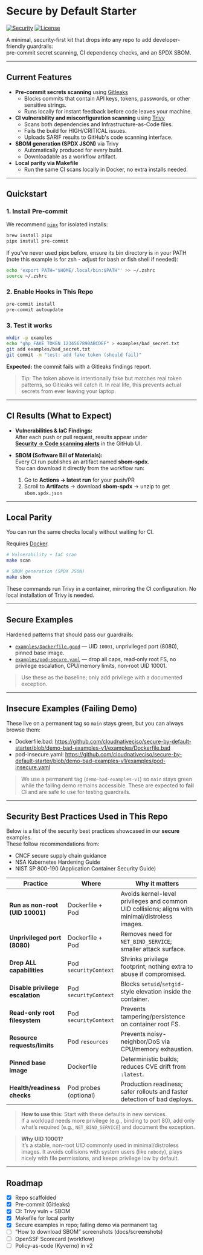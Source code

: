 # Secure by Default Starter
[![Security](https://github.com/cloudnativeciso/secure-by-default-starter/actions/workflows/security.yml/badge.svg)](https://github.com/cloudnativeciso/secure-by-default-starter/actions/workflows/security.yml)
[![License](https://img.shields.io/badge/License-Apache_2.0-blue.svg)](LICENSE)

A minimal, security-first kit that drops into any repo to add developer-friendly guardrails:  
pre-commit secret scanning, CI dependency checks, and an SPDX SBOM.

---

## Current Features
- **Pre-commit secrets scanning** using [Gitleaks](https://github.com/gitleaks/gitleaks)
  - Blocks commits that contain API keys, tokens, passwords, or other sensitive strings.
  - Runs locally for instant feedback before code leaves your machine.
- **CI vulnerability and misconfiguration scanning** using [Trivy](https://github.com/aquasecurity/trivy)
  - Scans both dependencies and Infrastructure-as-Code files.
  - Fails the build for HIGH/CRITICAL issues.
  - Uploads SARIF results to GitHub's code scanning interface.
- **SBOM generation (SPDX JSON)** via Trivy
  - Automatically produced for every build.
  - Downloadable as a workflow artifact.
- **Local parity via Makefile**
  - Run the same CI scans locally in Docker, no extra installs needed.

---

## Quickstart

### 1. Install Pre-commit
We recommend [`pipx`](https://pypa.github.io/pipx/) for isolated installs:

```sh
brew install pipx
pipx install pre-commit
```

If you've never used pipx before, ensure its bin directory is in your PATH (note this example is for zsh - adjust for bash or fish shell if needed):

```sh
echo 'export PATH="$HOME/.local/bin:$PATH"' >> ~/.zshrc
source ~/.zshrc
```

### 2. Enable Hooks in This Repo

```sh
pre-commit install
pre-commit autoupdate
```

### 3. Test it works

```sh
mkdir -p examples
echo "ghp_FAKE_TOKEN_1234567890ABCDEF" > examples/bad_secret.txt
git add examples/bad_secret.txt
git commit -m "test: add fake token (should fail)"
```

**Expected:** the commit fails with a Gitleaks findings report.

> Tip: The token above is intentionally fake but matches real token patterns, so Gitleaks will catch it. In real life, this prevents actual secrets from ever leaving your laptop.

---

## CI Results (What to Expect)

- **Vulnerabilities & IaC Findings:**  
  After each push or pull request, results appear under  
  [**Security → Code scanning alerts**](../../security/code-scanning) in the GitHub UI.

- **SBOM (Software Bill of Materials):**  
  Every CI run publishes an artifact named **sbom-spdx**.  
  You can download it directly from the workflow run:
  1. Go to **Actions → latest run** for your push/PR  
  2. Scroll to **Artifacts** → download **sbom-spdx** → unzip to get `sbom.spdx.json`

---

## Local Parity

You can run the same checks locally without waiting for CI.

Requires [Docker](https://docs.docker.com/get-docker/).

```sh
# Vulnerability + IaC scan
make scan

# SBOM generation (SPDX JSON)
make sbom
```

These commands run Trivy in a container, mirroring the CI configuration.
No local installation of Trivy is needed.

---

## Secure Examples

Hardened patterns that should pass our guardrails:

- [`examples/Dockerfile.good`](./examples/Dockerfile.good) — UID `10001`, unprivileged port (8080), pinned base image.
- [`examples/pod-secure.yaml`](./examples/pod-secure.yaml) — drop all caps, read‑only root FS, no privilege escalation, CPU/memory limits, non‑root UID 10001.

> Use these as the baseline; only add privilege with a documented exception.

---

## Insecure Examples (Failing Demo)

These live on a permanent tag so `main` stays green, but you can always browse them:

- Dockerfile.bad: https://github.com/cloudnativeciso/secure-by-default-starter/blob/demo-bad-examples-v1/examples/Dockerfile.bad
- pod-insecure.yaml: https://github.com/cloudnativeciso/secure-by-default-starter/blob/demo-bad-examples-v1/examples/pod-insecure.yaml

> We use a permanent tag (`demo-bad-examples-v1`) so `main` stays green while the failing demo remains accessible.
> These are expected to **fail** CI and are safe to use for testing guardrails.

---

## Security Best Practices Used in This Repo

Below is a list of the security best practices showcased in our **secure** examples.  
These follow recommendations from:
- CNCF secure supply chain guidance
- NSA Kubernetes Hardening Guide
- NIST SP 800-190 (Application Container Security Guide)

| Practice | Where | Why it matters |
|---|---|---|
| **Run as non-root (UID 10001)** | Dockerfile + Pod | Avoids kernel-level privileges and common UID collisions; aligns with minimal/distroless images. |
| **Unprivileged port (8080)** | Dockerfile + Pod | Removes need for `NET_BIND_SERVICE`; smaller attack surface. |
| **Drop ALL capabilities** | Pod `securityContext` | Shrinks privilege footprint; nothing extra to abuse if compromised. |
| **Disable privilege escalation** | Pod `securityContext` | Blocks `setuid`/`setgid`-style elevation inside the container. |
| **Read-only root filesystem** | Pod `securityContext` | Prevents tampering/persistence on container root FS. |
| **Resource requests/limits** | Pod `resources` | Prevents noisy-neighbor/DoS via CPU/memory exhaustion. |
| **Pinned base image** | Dockerfile | Deterministic builds; reduces CVE drift from `:latest`. |
| **Health/readiness checks** | Pod probes (optional) | Production readiness; safer rollouts and faster detection of bad deploys. |

> **How to use this:** Start with these defaults in new services.  
> If a workload needs more privilege (e.g., binding to port 80), add only what’s required (e.g., `NET_BIND_SERVICE`) and document the exception.

> **Why UID 10001?**  
> It’s a stable, non-root UID commonly used in minimal/distroless images. It avoids collisions with system users (like `nobody`), plays nicely with file permissions, and keeps privilege low by default.

---

## Roadmap

- [x] Repo scaffolded
- [x] Pre-commit (Gitleaks)
- [x] CI: Trivy vuln + SBOM
- [x] Makefile for local parity
- [x] Secure examples in repo; failing demo via permanent tag
- [ ] “How to download SBOM” screenshots (docs/screenshots)
- [ ] OpenSSF Scorecard (workflow)
- [ ] Policy-as-code (Kyverno) in v2